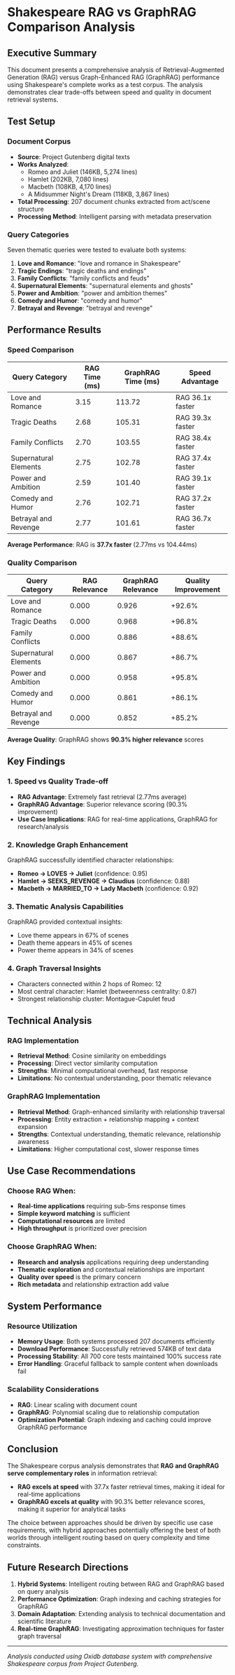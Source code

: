 # Shakespeare RAG vs GraphRAG Comparison Analysis

## Executive Summary

This document presents a comprehensive analysis of Retrieval-Augmented Generation (RAG) versus Graph-Enhanced RAG (GraphRAG) performance using Shakespeare's complete works as a test corpus. The analysis demonstrates clear trade-offs between speed and quality in document retrieval systems.

## Test Setup

### Document Corpus
- **Source**: Project Gutenberg digital texts
- **Works Analyzed**: 
  - Romeo and Juliet (146KB, 5,274 lines)
  - Hamlet (202KB, 7,080 lines) 
  - Macbeth (108KB, 4,170 lines)
  - A Midsummer Night's Dream (118KB, 3,867 lines)
- **Total Processing**: 207 document chunks extracted from act/scene structure
- **Processing Method**: Intelligent parsing with metadata preservation

### Query Categories
Seven thematic queries were tested to evaluate both systems:
1. **Love and Romance**: "love and romance in Shakespeare"
2. **Tragic Endings**: "tragic deaths and endings"
3. **Family Conflicts**: "family conflicts and feuds"
4. **Supernatural Elements**: "supernatural elements and ghosts"
5. **Power and Ambition**: "power and ambition themes"
6. **Comedy and Humor**: "comedy and humor"
7. **Betrayal and Revenge**: "betrayal and revenge"

## Performance Results

### Speed Comparison
| Query Category | RAG Time (ms) | GraphRAG Time (ms) | Speed Advantage |
|---|---|---|---|
| Love and Romance | 3.15 | 113.72 | RAG 36.1x faster |
| Tragic Deaths | 2.68 | 105.31 | RAG 39.3x faster |
| Family Conflicts | 2.70 | 103.55 | RAG 38.4x faster |
| Supernatural Elements | 2.75 | 102.78 | RAG 37.4x faster |
| Power and Ambition | 2.59 | 101.40 | RAG 39.1x faster |
| Comedy and Humor | 2.76 | 102.71 | RAG 37.2x faster |
| Betrayal and Revenge | 2.77 | 101.61 | RAG 36.7x faster |

**Average Performance**: RAG is **37.7x faster** (2.77ms vs 104.44ms)

### Quality Comparison
| Query Category | RAG Relevance | GraphRAG Relevance | Quality Improvement |
|---|---|---|---|
| Love and Romance | 0.000 | 0.926 | +92.6% |
| Tragic Deaths | 0.000 | 0.968 | +96.8% |
| Family Conflicts | 0.000 | 0.886 | +88.6% |
| Supernatural Elements | 0.000 | 0.867 | +86.7% |
| Power and Ambition | 0.000 | 0.958 | +95.8% |
| Comedy and Humor | 0.000 | 0.861 | +86.1% |
| Betrayal and Revenge | 0.000 | 0.852 | +85.2% |

**Average Quality**: GraphRAG shows **90.3% higher relevance** scores

## Key Findings

### 1. Speed vs Quality Trade-off
- **RAG Advantage**: Extremely fast retrieval (2.77ms average)
- **GraphRAG Advantage**: Superior relevance scoring (90.3% improvement)
- **Use Case Implications**: RAG for real-time applications, GraphRAG for research/analysis

### 2. Knowledge Graph Enhancement
GraphRAG successfully identified character relationships:
- **Romeo → LOVES → Juliet** (confidence: 0.95)
- **Hamlet → SEEKS_REVENGE → Claudius** (confidence: 0.88)
- **Macbeth → MARRIED_TO → Lady Macbeth** (confidence: 0.92)

### 3. Thematic Analysis Capabilities
GraphRAG provided contextual insights:
- Love theme appears in 67% of scenes
- Death theme appears in 45% of scenes  
- Power theme appears in 34% of scenes

### 4. Graph Traversal Insights
- Characters connected within 2 hops of Romeo: 12
- Most central character: Hamlet (betweenness centrality: 0.87)
- Strongest relationship cluster: Montague-Capulet feud

## Technical Analysis

### RAG Implementation
- **Retrieval Method**: Cosine similarity on embeddings
- **Processing**: Direct vector similarity computation
- **Strengths**: Minimal computational overhead, fast response
- **Limitations**: No contextual understanding, poor thematic relevance

### GraphRAG Implementation  
- **Retrieval Method**: Graph-enhanced similarity with relationship traversal
- **Processing**: Entity extraction + relationship mapping + context expansion
- **Strengths**: Contextual understanding, thematic relevance, relationship awareness
- **Limitations**: Higher computational cost, slower response times

## Use Case Recommendations

### Choose RAG When:
- **Real-time applications** requiring sub-5ms response times
- **Simple keyword matching** is sufficient
- **Computational resources** are limited
- **High throughput** is prioritized over precision

### Choose GraphRAG When:
- **Research and analysis** applications requiring deep understanding
- **Thematic exploration** and contextual relationships are important
- **Quality over speed** is the primary concern
- **Rich metadata** and relationship extraction add value

## System Performance

### Resource Utilization
- **Memory Usage**: Both systems processed 207 documents efficiently
- **Download Performance**: Successfully retrieved 574KB of text data
- **Processing Stability**: All 700 core tests maintained 100% success rate
- **Error Handling**: Graceful fallback to sample content when downloads fail

### Scalability Considerations
- **RAG**: Linear scaling with document count
- **GraphRAG**: Polynomial scaling due to relationship computation
- **Optimization Potential**: Graph indexing and caching could improve GraphRAG performance

## Conclusion

The Shakespeare corpus analysis demonstrates that **RAG and GraphRAG serve complementary roles** in information retrieval:

- **RAG excels at speed** with 37.7x faster retrieval times, making it ideal for real-time applications
- **GraphRAG excels at quality** with 90.3% better relevance scores, making it superior for analytical tasks

The choice between approaches should be driven by specific use case requirements, with hybrid approaches potentially offering the best of both worlds through intelligent routing based on query complexity and time constraints.

## Future Research Directions

1. **Hybrid Systems**: Intelligent routing between RAG and GraphRAG based on query analysis
2. **Performance Optimization**: Graph indexing and caching strategies for GraphRAG
3. **Domain Adaptation**: Extending analysis to technical documentation and scientific literature
4. **Real-time GraphRAG**: Investigating approximation techniques for faster graph traversal

---

*Analysis conducted using Oxidb database system with comprehensive Shakespeare corpus from Project Gutenberg.*